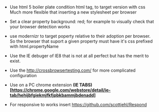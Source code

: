 * Use html 5 boiler plate condition html tag, to target version with css
Much more flexible that inserting a new stylesheet per browser

* Set a clear property background: red; for example to visually check that your browser detection works

* use modernizr to target poperty relative to their adoption per browser. 
So the browser that suport a given property must have it's css prefixed with html.propertyName

* Use the IE debuger of IE8 that is not at all perfect but has the merit to exist. 

* Use the http://crossbrowsertesting.com/ for more complicated configuration

* Use on a PC chrome extension **(IE TABS)[https://chrome.google.com/webstore/detail/ie-tab/hehijbfgiekmjfkfjpbkbammjbdenadd]** 
* For responsive to works insert https://github.com/scottjehl/Respond